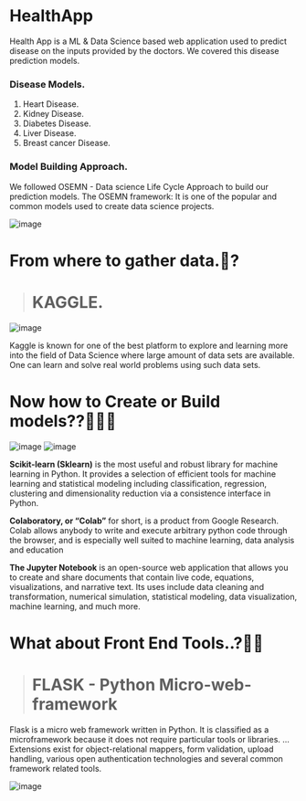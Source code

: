 # HealthApp
Health App is a  ML & Data Science based web application used to predict disease on the inputs provided by the doctors.
We covered this disease prediction models.
### Disease Models.
1. Heart Disease.
2. Kidney Disease.
3. Diabetes Disease.
4. Liver Disease.
5. Breast cancer Disease.

### Model Building Approach.
We followed OSEMN - Data science Life Cycle Approach to build our prediction models.
The OSEMN framework: It is one of the popular and common models used to create data science projects.

![image](https://user-images.githubusercontent.com/33862990/136628554-a3a8301f-8e8f-4aa2-9575-7aeeefcffc42.png)

# From where to gather data.🤔?
># KAGGLE.

![image](https://user-images.githubusercontent.com/33862990/136629067-c29ea3c9-d280-4d8d-913d-0f2e0cfcbf19.png)

Kaggle is known for one of the best platform to explore and learning more into the field of Data Science where large amount of data sets are available. One can learn and solve real world problems using such data sets.

# Now how to Create or Build models??🤔🤔🤔

![image](https://user-images.githubusercontent.com/33862990/136630252-f27d8168-04db-451c-8c9b-ccc6e5508045.png) ![image](https://user-images.githubusercontent.com/33862990/136630339-afb360ba-1356-47ce-8a90-8731a5d87106.png)

**Scikit-learn (Sklearn)** is the most useful and robust library for machine learning in Python. It provides a selection of efficient tools for machine learning and statistical modeling including classification, regression, clustering and dimensionality reduction via a consistence interface in Python.

**Colaboratory, or “Colab”** for short, is a product from Google Research. Colab allows anybody to write and execute arbitrary python code through the browser, and is especially well suited to machine learning, data analysis and education

**The Jupyter Notebook** is an open-source web application that allows you to create and share documents that contain live code, equations, visualizations, and narrative text. Its uses include data cleaning and transformation, numerical simulation, statistical modeling, data visualization, machine learning, and much more.

# What about Front End Tools..?🤔🤔
># FLASK - Python  Micro-web-framework

Flask is a micro web framework written in Python. It is classified as a microframework because it does not require particular tools or libraries. ... Extensions exist for object-relational mappers, form validation, upload handling, various open authentication technologies and several common framework related tools.

![image](https://user-images.githubusercontent.com/33862990/136631318-71fe29e1-1555-4b1d-acab-88131538efcd.png)


